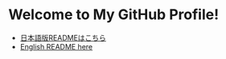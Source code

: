 # Welcome to My GitHub Profile!

- [日本語版READMEはこちら](https://github.com/america/america/blob/main/README.md)
- [English README here](https://github.com/america/america/blob/main/README_EN.md)
